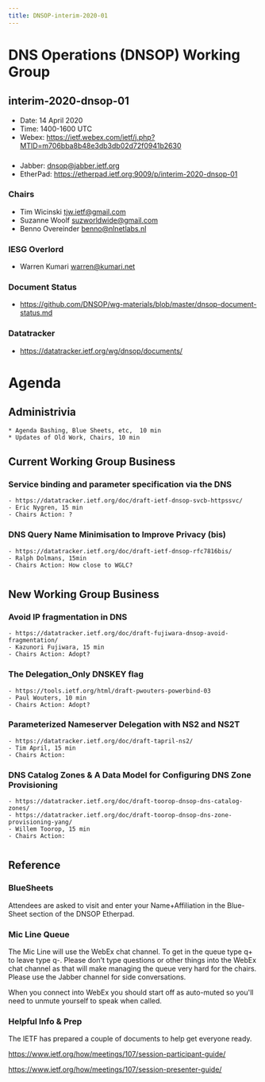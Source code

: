 ```yaml
---
title: DNSOP-interim-2020-01
---
```

# DNS Operations (DNSOP) Working Group
## interim-2020-dnsop-01

* Date: 14 April 2020
* Time: 1400-1600 UTC
* Webex: https://ietf.webex.com/ietf/j.php?MTID=m706bba8b48e3db3db02d72f0941b2630

###
* Jabber:  dnsop@jabber.ietf.org
* EtherPad: https://etherpad.ietf.org:9009/p/interim-2020-dnsop-01

### Chairs
* Tim Wicinski tjw.ietf@gmail.com
* Suzanne Woolf suzworldwide@gmail.com
* Benno Overeinder benno@nlnetlabs.nl

### IESG Overlord
* Warren Kumari warren@kumari.net

### Document Status
* https://github.com/DNSOP/wg-materials/blob/master/dnsop-document-status.md

### Datatracker
* https://datatracker.ietf.org/wg/dnsop/documents/

# Agenda

## Administrivia
    * Agenda Bashing, Blue Sheets, etc,  10 min
    * Updates of Old Work, Chairs, 10 min

## Current Working Group Business

###  Service binding and parameter specification via the DNS
    - https://datatracker.ietf.org/doc/draft-ietf-dnsop-svcb-httpssvc/
    - Eric Nygren, 15 min
    - Chairs Action: ?

### DNS Query Name Minimisation to Improve Privacy (bis)
    - https://datatracker.ietf.org/doc/draft-ietf-dnsop-rfc7816bis/
    - Ralph Dolmans, 15min
    - Chairs Action: How close to WGLC?


#
## New Working Group Business

### Avoid IP fragmentation in DNS
    - https://datatracker.ietf.org/doc/draft-fujiwara-dnsop-avoid-fragmentation/
    - Kazunori Fujiwara, 15 min
    - Chairs Action: Adopt?

### The Delegation_Only DNSKEY flag
    - https://tools.ietf.org/html/draft-pwouters-powerbind-03
    - Paul Wouters, 10 min
    - Chairs Action: Adopt?

### Parameterized Nameserver Delegation with NS2 and NS2T
    - https://datatracker.ietf.org/doc/draft-tapril-ns2/
    - Tim April, 15 min
    - Chairs Action:

### DNS Catalog Zones & A Data Model for Configuring DNS Zone Provisioning
    - https://datatracker.ietf.org/doc/draft-toorop-dnsop-dns-catalog-zones/
    - https://datatracker.ietf.org/doc/draft-toorop-dnsop-dns-zone-provisioning-yang/
    - Willem Toorop, 15 min
    - Chairs Action:

#
## Reference

### BlueSheets

Attendees are asked to visit and enter your Name+Affiliation in the Blue-Sheet section of the DNSOP Etherpad.

### Mic Line Queue

The Mic Line will use the WebEx chat channel.  To get in the queue type q+ to leave type q-.
Please don't type questions or other things into the WebEx chat channel as that will make
managing the queue very hard for the chairs.  Please use the Jabber channel for side conversations.

When you connect into WebEx you should start off as auto-muted so you'll
need to unmute yourself to speak when called.

### Helpful Info & Prep

The IETF has prepared a couple of documents to help get everyone ready.

  https://www.ietf.org/how/meetings/107/session-participant-guide/

  https://www.ietf.org/how/meetings/107/session-presenter-guide/
